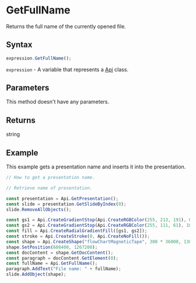# GetFullName

Returns the full name of the currently opened file.

## Syntax

```javascript
expression.GetFullName();
```

`expression` - A variable that represents a [Api](../Api.md) class.

## Parameters

This method doesn't have any parameters.

## Returns

string

## Example

This example gets a presentation name and inserts it into the presentation.

```javascript editor-pptx
// How to get a presentation name.

// Retrieve name of presentation.

const presentation = Api.GetPresentation();
const slide = presentation.GetSlideByIndex(0);
slide.RemoveAllObjects();

const gs1 = Api.CreateGradientStop(Api.CreateRGBColor(255, 213, 191), 0);
const gs2 = Api.CreateGradientStop(Api.CreateRGBColor(255, 111, 61), 100000);
const fill = Api.CreateRadialGradientFill([gs1, gs2]);
const stroke = Api.CreateStroke(0, Api.CreateNoFill());
const shape = Api.CreateShape("flowChartMagneticTape", 300 * 36000, 130 * 36000, fill, stroke);
shape.SetPosition(608400, 1267200);
const docContent = shape.GetDocContent();
const paragraph = docContent.GetElement(0);
const fullName = Api.GetFullName();
paragraph.AddText("File name: " + fullName);
slide.AddObject(shape);

```
